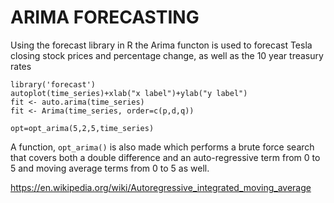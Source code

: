 # ARIMA FORECASTING

Using the forecast library in R the Arima functon is used to forecast Tesla closing stock prices and percentage change, as well as the 10 year treasury rates
```
library('forecast')
autoplot(time_series)+xlab("x label")+ylab("y label")
fit <- auto.arima(time_series)
fit <- Arima(time_series, order=c(p,d,q))

opt=opt_arima(5,2,5,time_series)
```

A function, ```opt_arima()``` is also made which performs a brute force search that covers both a double difference and an auto-regressive term from 0 to 5 and 
 moving average terms from 0 to 5 as well.  

https://en.wikipedia.org/wiki/Autoregressive_integrated_moving_average
